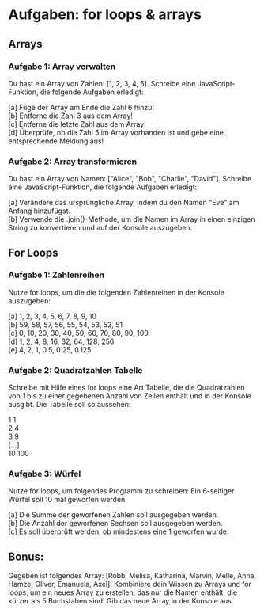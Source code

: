 # Aufgaben: for loops & arrays

## Arrays

### Aufgabe 1: Array verwalten

Du hast ein Array von Zahlen: [1, 2, 3, 4, 5]. Schreibe eine JavaScript-Funktion, die folgende Aufgaben erledigt:

[a] Füge der Array am Ende die Zahl 6 hinzu! <br>
[b] Entferne die Zahl 3 aus dem Array! <br>
[c] Entferne die letzte Zahl aus dem Array! <br>
[d] Überprüfe, ob die Zahl 5 im Array vorhanden ist und gebe eine entsprechende Meldung aus! <br>

### Aufgabe 2: Array transformieren

Du hast ein Array von Namen: ["Alice", "Bob", "Charlie", "David"]. Schreibe eine JavaScript-Funktion, die folgende Aufgaben erledigt:

[a] Verändere das ursprüngliche Array, indem du den Namen "Eve" am Anfang hinzufügst. <br>
[b] Verwende die .join()-Methode, um die Namen im Array in einen einzigen String zu konvertieren und auf der Konsole auszugeben. <br>


## For Loops

### Aufgabe 1: Zahlenreihen

Nutze for loops, um die die folgenden Zahlenreihen in der Konsole auszugeben:

[a] 1, 2, 3, 4, 5, 6, 7, 8, 9, 10 <br>
[b] 59, 58, 57, 56, 55, 54, 53, 52, 51 <br>
[c] 0, 10, 20, 30, 40, 50, 60, 70, 80, 90, 100 <br>
[d] 1, 2, 4, 8, 16, 32, 64, 128, 256 <br>
[e] 4, 2, 1, 0.5, 0.25, 0.125 <br>

### Aufgabe 2: Quadratzahlen Tabelle

Schreibe mit Hilfe eines for loops eine Art Tabelle, die die Quadratzahlen von 1 bis zu einer gegebenen Anzahl von Zeilen enthält und in der Konsole ausgibt. Die Tabelle soll so aussehen:

1    1 <br>
2    4 <br>
3    9 <br>
[...] <br>
10     100    <br>

### Aufgabe 3: Würfel

Nutze for loops, um folgendes Programm zu schreiben: Ein 6-seitiger Würfel soll 10 mal geworfen werden. 

[a] Die Summe der geworfenen Zahlen soll ausgegeben werden. <br>
[b] Die Anzahl der geworfenen Sechsen soll ausgegeben werden. <br>
[c] Es soll überprüft werden, ob mindestens eine 1 geworfen wurde. <br>

## Bonus: 

Gegeben ist folgendes Array: [Robb, Melisa, Katharina, Marvin, Melle, Anna, Hamze, Oliver, Emanuela, Axel]. Kombiniere dein Wissen zu Arrays und for loops, um ein neues Array zu erstellen, das nur die Namen enthält, die kürzer als 5 Buchstaben sind! Gib das neue Array in der Konsole aus.

